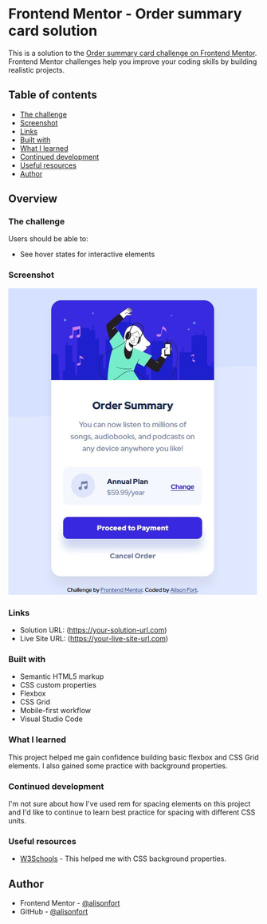 # Frontend Mentor - Order summary card solution

This is a solution to the [Order summary card challenge on Frontend Mentor](https://www.frontendmentor.io/challenges/order-summary-component-QlPmajDUj). Frontend Mentor challenges help you improve your coding skills by building realistic projects.

## Table of contents

- [The challenge](#the-challenge)
- [Screenshot](#screenshot)
- [Links](#links)
- [Built with](#built-with)
- [What I learned](#what-i-learned)
- [Continued development](#continued-development)
- [Useful resources](#useful-resources)
- [Author](#author)

## Overview

### The challenge

Users should be able to:

- See hover states for interactive elements

### Screenshot

![](./screenshot.jpg)

### Links

- Solution URL: (https://your-solution-url.com)
- Live Site URL: (https://your-live-site-url.com)

### Built with

- Semantic HTML5 markup
- CSS custom properties
- Flexbox
- CSS Grid
- Mobile-first workflow
- Visual Studio Code

### What I learned

This project helped me gain confidence building basic flexbox and CSS Grid elements. I also gained some practice with background properties.

### Continued development

I'm not sure about how I've used rem for spacing elements on this project and I'd like to continue to learn best practice for spacing with different CSS units.

### Useful resources

- [W3Schools](https://www.w3schools.com/cssref/css3_pr_background.asp) - This helped me with CSS background properties.

## Author

- Frontend Mentor - [@alisonfort](https://www.frontendmentor.io/profile/yourusername)
- GitHub - [@alisonfort](https://github.com/alisonfort)
